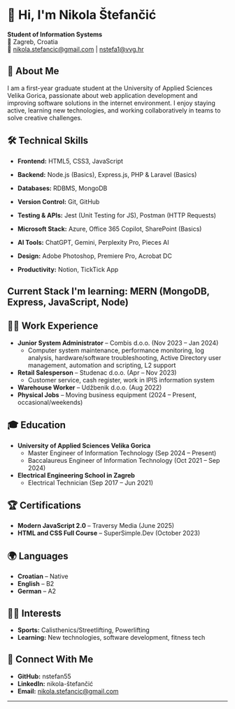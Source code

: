 
# 👋 Hi, I'm Nikola Štefančić

**Student of Information Systems**  
📍 Zagreb, Croatia  
📧 nikola.stefancic@gmail.com | nstefa1@vvg.hr

## 🚀 About Me

I am a first-year graduate student at the University of Applied Sciences Velika Gorica, passionate about web application development and improving software solutions in the internet environment. I enjoy staying active, learning new technologies, and working collaboratively in teams to solve creative challenges.

## 🛠️ Technical Skills

- **Frontend:** HTML5, CSS3, JavaScript
  
- **Backend:** Node.js (Basics), Express.js, PHP & Laravel (Basics)
  
- **Databases:** RDBMS, MongoDB
  
- **Version Control:** Git, GitHub

- **Testing & APIs:** Jest (Unit Testing for JS), Postman (HTTP Requests)

- **Microsoft Stack:** Azure, Office 365 Copilot, SharePoint (Basics)
  
- **AI Tools:** ChatGPT, Gemini, Perplexity Pro, Pieces AI
  
- **Design:** Adobe Photoshop, Premiere Pro, Acrobat DC
  
- **Productivity:** Notion, TickTick App

## Current Stack I'm learning: MERN (MongoDB, Express, JavaScript, Node)


## 🧑‍💻 Work Experience

- **Junior System Administrator** – Combis d.o.o. (Nov 2023 – Jan 2024)
  - Computer system maintenance, performance monitoring, log analysis, hardware/software troubleshooting, Active Directory user management, automation and scripting, L2 support
- **Retail Salesperson** – Studenac d.o.o. (Apr – Nov 2023)
  - Customer service, cash register, work in IPIS information system
- **Warehouse Worker** – Udžbenik d.o.o. (Aug 2022)
- **Physical Jobs** – Moving business equipment (2024 – Present, occasional/weekends)

## 🎓 Education

- **University of Applied Sciences Velika Gorica**  
  - Master Engineer of Information Technology (Sep 2024 – Present)
  - Baccalaureus Engineer of Information Technology (Oct 2021 – Sep 2024)
- **Electrical Engineering School in Zagreb**  
  - Electrical Technician (Sep 2017 – Jun 2021)
 
## 🏆 Certifications

- **Modern JavaScript 2.0** – Traversy Media (June 2025)
- **HTML and CSS Full Course** – SuperSimple.Dev (October 2023)

## 🌍 Languages

- **Croatian** – Native
- **English** – B2
- **German** – A2

## 🏋️‍♂️ Interests

- **Sports:** Calisthenics/Streetlifting, Powerlifting
- **Learning:** New technologies, software development, fitness tech

## 🔗 Connect With Me

- **GitHub:** nstefan55
- **LinkedIn:** nikola-štefančić
- **Email:** nikola.stefancic@gmail.com

---
